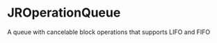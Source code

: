 JROperationQueue
================

A queue with cancelable block operations that supports LIFO and FIFO
